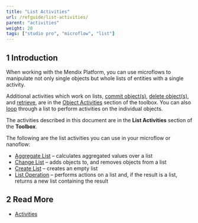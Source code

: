 ```yaml
---
title: "List Activities"
url: /refguide/list-activities/
parent: "activities"
weight: 20
tags: ["studio pro", "microflow", "list"]
---
```


## 1 Introduction

When working with the Mendix Platform, you can use microflows to manipulate not only single objects but whole lists of entities with a single activity.

Additional activities which work on lists, [commit object(s)](committing-objects), [delete object(s)](deleting-objects), and [retrieve](retrieve), are in the [Object Activities](object-activities) section of the toolbox. You can also [loop](loop) through a list to perform activities on the individual objects.

The activities described in this document are in the **List Activities** section of the **Toolbox**.

The following are the list activities you can use in your microflow or nanoflow:

* [Aggregate List](aggregate-list) – calculates aggregated values over a list
* [Change List](change-list) – adds objects to, and removes objects from a list
* [Create List](create-list) – creates an empty list
* [List Operation](list-operation) – performs actions on a list and, if the result is a list, returns a new list containing the result

## 2 Read More

* [Activities](activities)
